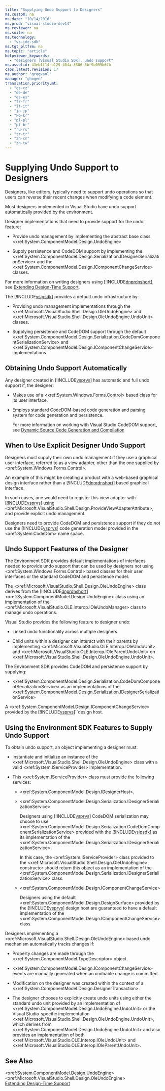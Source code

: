 ```yaml
---
title: "Supplying Undo Support to Designers"
ms.custom: na
ms.date: "10/14/2016"
ms.prod: "visual-studio-dev14"
ms.reviewer: na
ms.suite: na
ms.technology: 
  - "vs-ide-sdk"
ms.tgt_pltfrm: na
ms.topic: "article"
helpviewer_keywords: 
  - "designers [Visual Studio SDK], undo support"
ms.assetid: 43eb1f14-b129-404a-8806-5bf9b099b67b
caps.latest.revision: 17
ms.author: "gregvanl"
manager: "ghogen"
translation.priority.mt: 
  - "cs-cz"
  - "de-de"
  - "es-es"
  - "fr-fr"
  - "it-it"
  - "ja-jp"
  - "ko-kr"
  - "pl-pl"
  - "pt-br"
  - "ru-ru"
  - "tr-tr"
  - "zh-cn"
  - "zh-tw"
---
```

# Supplying Undo Support to Designers
Designers, like editors, typically need to support undo operations so that users can reverse their recent changes when modifying a code element.  
  
 Most designers implemented in Visual Studio have undo support automatically provided by the environment.  
  
 Designer implementations that need to provide support for the undo feature:  
  
-   Provide undo management by implementing the abstract base class \<xref:System.ComponentModel.Design.UndoEngine>  
  
-   Supply persistence and CodeDOM support by implementing the \<xref:System.ComponentModel.Design.Serialization.IDesignerSerializationService> and the \<xref:System.ComponentModel.Design.IComponentChangeService> classes.  
  
 For more information on writing designers using [!INCLUDE[dnprdnshort](../codequality/includes/dnprdnshort_md.md)], see [Extending Design-Time Support](../Topic/Extending%20Design-Time%20Support.md).  
  
 The [!INCLUDE[vsipsdk](../extensibility/includes/vsipsdk_md.md)] provides a default undo infrastructure by:  
  
-   Providing undo management implementations through the \<xref:Microsoft.VisualStudio.Shell.Design.OleUndoEngine> and \<xref:Microsoft.VisualStudio.Shell.Design.OleUndoEngine.UndoUnit> classes.  
  
-   Supplying persistence and CodeDOM support through the default \<xref:System.ComponentModel.Design.Serialization.CodeDomComponentSerializationService> and \<xref:System.ComponentModel.Design.IComponentChangeService> implementations.  
  
## Obtaining Undo Support Automatically  
 Any designer created in [!INCLUDE[vsprvs](../codequality/includes/vsprvs_md.md)] has automatic and full undo support if, the designer:  
  
-   Makes use of a \<xref:System.Windows.Forms.Control> based class for its user interface.  
  
-   Employs standard CodeDOM-based code generation and parsing system for code generation and persistence.  
  
     For more information on working with Visual Studio CodeDOM support, see [Dynamic Source Code Generation and Compilation](../Topic/Dynamic%20Source%20Code%20Generation%20and%20Compilation.md)  
  
## When to Use Explicit Designer Undo Support  
 Designers must supply their own undo management if they use a graphical user interface, referred to as a view adapter, other than the one supplied by \<xref:System.Windows.Forms.Control>.  
  
 An example of this might be creating a product with a web-based graphical design interface rather than a [!INCLUDE[dnprdnshort](../codequality/includes/dnprdnshort_md.md)] based graphical interface.  
  
 In such cases, one would need to register this view adapter with [!INCLUDE[vsprvs](../codequality/includes/vsprvs_md.md)] using \<xref:Microsoft.VisualStudio.Shell.Design.ProvideViewAdapterAttribute>, and provide explicit undo management.  
  
 Designers need to provide CodeDOM and persistence support if they do not use the [!INCLUDE[vsprvs](../codequality/includes/vsprvs_md.md)] code generation model provided in the \<xref:System.CodeDom> name space.  
  
## Undo Support Features of the Designer  
 The Environment SDK provides default implementations of interfaces needed to provide undo support that can be used by designers not using \<xref:System.Windows.Forms.Control> based classes for their user interfaces or the standard CodeDOM and persistence model.  
  
 The \<xref:Microsoft.VisualStudio.Shell.Design.OleUndoEngine> class derives from the [!INCLUDE[dnprdnshort](../codequality/includes/dnprdnshort_md.md)] \<xref:System.ComponentModel.Design.UndoEngine> class using an implementation of the \<xref:Microsoft.VisualStudio.OLE.Interop.IOleUndoManager> class to manage undo operations.  
  
 Visual Studio provides the following feature to designer undo:  
  
-   Linked undo functionality across multiple designers.  
  
-   Child units within a designer can interact with their parents by implementing \<xref:Microsoft.VisualStudio.OLE.Interop.IOleUndoUnit> and \<xref:Microsoft.VisualStudio.OLE.Interop.IOleParentUndoUnit> on \<xref:Microsoft.VisualStudio.Shell.Design.OleUndoEngine.UndoUnit>.  
  
 The Environment SDK provides CodeDOM and persistence support by supplying:  
  
-   \<xref:System.ComponentModel.Design.Serialization.CodeDomComponentSerializationService> as an implementations of the \<xref:System.ComponentModel.Design.Serialization.IDesignerSerializationService>  
  
 A \<xref:System.ComponentModel.Design.IComponentChangeService> provided by the [!INCLUDE[vsprvs](../codequality/includes/vsprvs_md.md)]``design host.  
  
## Using the Environment SDK Features to Supply Undo Support  
 To obtain undo support, an object implementing a designer must:  
  
-   Instantiate and initialize an instance of the \<xref:Microsoft.VisualStudio.Shell.Design.OleUndoEngine> class with a valid \<xref:System.IServiceProvider> implementation.  
  
-   This \<xref:System.IServiceProvider> class must provide the following services:  
  
    -   \<xref:System.ComponentModel.Design.IDesignerHost>.  
  
    -   \<xref:System.ComponentModel.Design.Serialization.IDesignerSerializationService>  
  
         Designers using [!INCLUDE[vsprvs](../codequality/includes/vsprvs_md.md)] CodeDOM serialization may choose to use \<xref:System.ComponentModel.Design.Serialization.CodeDomComponentSerializationService> provided with the [!INCLUDE[vsipsdk](../extensibility/includes/vsipsdk_md.md)] as its implementation of the \<xref:System.ComponentModel.Design.Serialization.IDesignerSerializationService>.  
  
         In this case, the \<xref:System.IServiceProvider> class provided to the \<xref:Microsoft.VisualStudio.Shell.Design.OleUndoEngine> constructor should return this object as an implementation of the \<xref:System.ComponentModel.Design.Serialization.IDesignerSerializationService> class.  
  
    -   \<xref:System.ComponentModel.Design.IComponentChangeService>  
  
         Designers using the default \<xref:System.ComponentModel.Design.DesignSurface> provided by the [!INCLUDE[vsprvs](../codequality/includes/vsprvs_md.md)] design host are guaranteed to have a default implementation of the \<xref:System.ComponentModel.Design.IComponentChangeService> class.  
  
 Designers implementing a \<xref:Microsoft.VisualStudio.Shell.Design.OleUndoEngine> based undo mechanism automatically tracks changes if:  
  
-   Property changes are made through the \<xref:System.ComponentModel.TypeDescriptor> object.  
  
-   \<xref:System.ComponentModel.Design.IComponentChangeService> events are manually generated when an undoable change is committed.  
  
-   Modification on the designer was created within the context of a \<xref:System.ComponentModel.Design.DesignerTransaction>.  
  
-   The designer chooses to explicitly create undo units using either the standard undo unit provided by an implementation of \<xref:System.ComponentModel.Design.UndoEngine.UndoUnit> or the Visual Studio-specific implementation \<xref:Microsoft.VisualStudio.Shell.Design.OleUndoEngine.UndoUnit>, which derives from \<xref:System.ComponentModel.Design.UndoEngine.UndoUnit> and also provides an implementation of both \<xref:Microsoft.VisualStudio.OLE.Interop.IOleUndoUnit> and \<xref:Microsoft.VisualStudio.OLE.Interop.IOleParentUndoUnit>.  
  
## See Also  
 \<xref:System.ComponentModel.Design.UndoEngine>   
 \<xref:Microsoft.VisualStudio.Shell.Design.OleUndoEngine>   
 [Extending Design-Time Support](../Topic/Extending%20Design-Time%20Support.md)